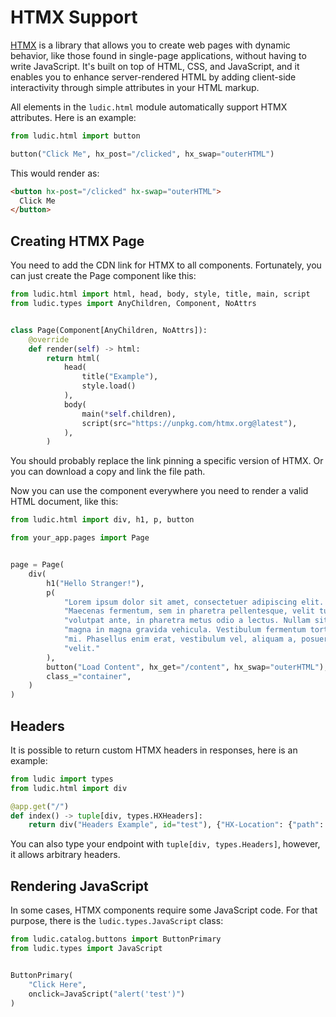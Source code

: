 # HTMX Support

[HTMX](https://htmx.org/) is a library that allows you to create web pages with dynamic behavior, like those found in single-page applications, without having to write JavaScript. It's built on top of HTML, CSS, and JavaScript, and it enables you to enhance server-rendered HTML by adding client-side interactivity through simple attributes in your HTML markup.

All elements in the `ludic.html` module automatically support HTMX attributes. Here is an example:

```python
from ludic.html import button

button("Click Me", hx_post="/clicked", hx_swap="outerHTML")
```

This would render as:

```html
<button hx-post="/clicked" hx-swap="outerHTML">
  Click Me
</button>
```

## Creating HTMX Page

You need to add the CDN link for HTMX to all components. Fortunately, you can just create the Page component like this:

```python
from ludic.html import html, head, body, style, title, main, script
from ludic.types import AnyChildren, Component, NoAttrs


class Page(Component[AnyChildren, NoAttrs]):
    @override
    def render(self) -> html:
        return html(
            head(
                title("Example"),
                style.load()
            ),
            body(
                main(*self.children),
                script(src="https://unpkg.com/htmx.org@latest"),
            ),
        )
```

You should probably replace the link pinning a specific version of HTMX. Or you can download a copy and link the file path.

Now you can use the component everywhere you need to render a valid HTML document, like this:

```python
from ludic.html import div, h1, p, button

from your_app.pages import Page


page = Page(
    div(
        h1("Hello Stranger!"),
        p(
            "Lorem ipsum dolor sit amet, consectetuer adipiscing elit. "
            "Maecenas fermentum, sem in pharetra pellentesque, velit turpis "
            "volutpat ante, in pharetra metus odio a lectus. Nullam sit amet "
            "magna in magna gravida vehicula. Vestibulum fermentum tortor id "
            "mi. Phasellus enim erat, vestibulum vel, aliquam a, posuere eu, "
            "velit."
        ),
        button("Load Content", hx_get="/content", hx_swap="outerHTML"),
        class_="container",
    )
)
```

## Headers

It is possible to return custom HTMX headers in responses, here is an example:

```python
from ludic import types
from ludic.html import div

@app.get("/")
def index() -> tuple[div, types.HXHeaders]:
    return div("Headers Example", id="test"), {"HX-Location": {"path": "/", "target": "#test"}}
```

You can also type your endpoint with `tuple[div, types.Headers]`, however, it allows arbitrary headers.

## Rendering JavaScript

In some cases, HTMX components require some JavaScript code. For that purpose, there is the `ludic.types.JavaScript` class:

```python
from ludic.catalog.buttons import ButtonPrimary
from ludic.types import JavaScript


ButtonPrimary(
    "Click Here",
    onclick=JavaScript("alert('test')")
)
```
